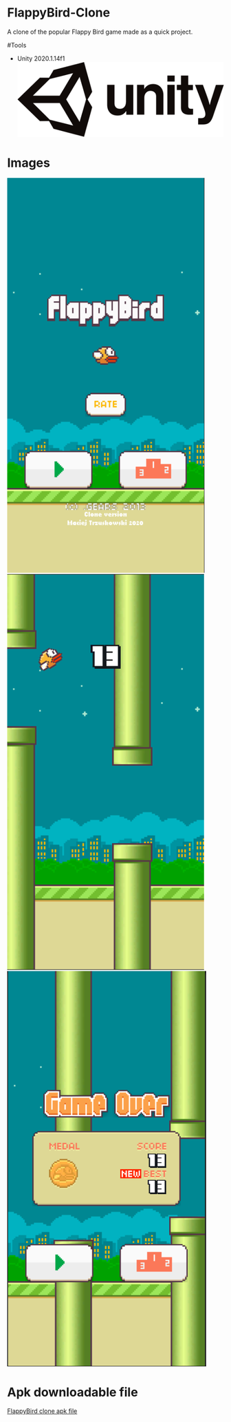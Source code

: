 # FlappyBird-Clone
A clone of the popular Flappy Bird game made as a quick project.

#Tools
- Unity 2020.1.14f1
![alt text](https://github.com/MikeTrusky/FlappyBird-Clone/blob/main/Description/Unity.png?raw=true)

# Images
![alt text](https://github.com/MikeTrusky/FlappyBird-Clone/blob/main/Description/1.png?raw=true)
![alt text](https://github.com/MikeTrusky/FlappyBird-Clone/blob/main/Description/2.png?raw=true)
![alt text](https://github.com/MikeTrusky/FlappyBird-Clone/blob/main/Description/3.png?raw=true)

# Apk downloadable file
[FlappyBird clone apk file](https://github.com/MikeTrusky/FlappyBird-Clone/blob/main/FlappyBirdClone.apk)
